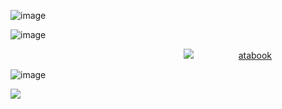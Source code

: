 ![image](https://github.com/user-attachments/assets/dd48e5ec-7ba5-451c-9b3d-a547439b5083)


![image](https://github.com/user-attachments/assets/e01872bd-ca67-4836-b883-619a018c8720)


⠀⠀⠀⠀⠀⠀⠀⠀⠀⠀⠀⠀⠀⠀⠀⠀⠀⠀⠀⠀⠀⠀⠀⠀⠀⠀⠀<img src="https://i.postimg.cc/mghSDhrD/avmzb5.webp" width:>⠀⠀⠀⠀⠀⠀⠀<a href="https://lovinglycarrots.atabook.org/"></i>atabook</i></a>


![image](https://github.com/user-attachments/assets/453f66ee-b056-42b7-8721-55aa76f1d923)


![](https://komarev.com/ghpvc/?username=N1TEB0I&color=ce48ff)

